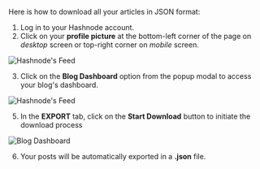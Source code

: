 Here is how to download all your articles in JSON format:

1.  Log in to your Hashnode account.
2.  Click on your **profile picture** at the bottom-left corner of the page on _desktop_ screen or top-right corner on _mobile_ screen.

![Hashnode's Feed](https://cdn.hashnode.com/res/hashnode/image/upload/v1616492775188/7u9FsH_We.png?auto=compress)

3.  Click on the **Blog Dashboard** option from the popup modal to access your blog's dashboard.

![Hashnode's Feed](https://cdn.hashnode.com/res/hashnode/image/upload/v1616495148429/anxbO8ZqM.png?auto=compress)

5.  In the **EXPORT** tab, click on the **Start Download** button to initiate the download process

![Blog Dashboard](https://cdn.hashnode.com/res/hashnode/image/upload/v1616497880095/WYcV4snDF.png?auto=compress)

6.  Your posts will be automatically exported in a **.json** file.
